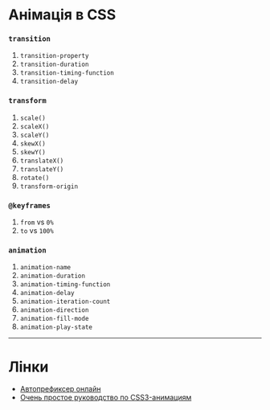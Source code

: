 # Анімація в CSS
### `transition`
1. `transition-property`
1. `transition-duration`
1. `transition-timing-function`
1. `transition-delay`

### `transform`
1. `scale()`
1. `scaleX()`
1. `scaleY()`
1. `skewX()`
1. `skewY()`
1. `translateX()`
1. `translateY()`
1. `rotate()`
1. `transform-origin`

### `@keyframes`
1. `from` vs `0%`
1. `to` vs `100%`

### `animation`
1. `animation-name`
1. `animation-duration`
1. `animation-timing-function`
1. `animation-delay`
1. `animation-iteration-count`
1. `animation-direction`
1. `animation-fill-mode`
1. `animation-play-state`

---
# Лінки
- [Автопрефиксер онлайн](https://autoprefixer.github.io/)
- [Очень простое руководство по CSS3-анимациям](http://frontender.info/ochen-prostoe-rukovodstvo-po-css-animatsiyam/)
